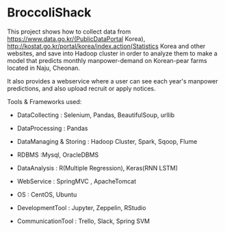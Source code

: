 # BroccoliShack

This project shows how to collect data from https://www.data.go.kr/(PublicDataPortal Korea), http://kostat.go.kr/portal/korea/index.action(Statistics Korea and other websites, and save into Hadoop cluster in order to analyze them to make a model that predicts monthly manpower-demand on Korean-pear farms located in Naju, Cheonan.

It also provides a webservice where a user can see each year's manpower predictions, and also upload recruit or apply notices. 

Tools & Frameworks used:

- DataCollecting
: Selenium, Pandas, BeautifulSoup, urllib

- DataProcessing
: Pandas

- DataManaging & Storing
: Hadoop Cluster, Spark, Sqoop, Flume 

- RDBMS
:Mysql, OracleDBMS

- DataAnalysis
: R(Multiple Regression), Keras(RNN LSTM)

- WebService
: SpringMVC , ApacheTomcat

- OS
: CentOS, Ubuntu

- DevelopmentTool
: Jupyter, Zeppelin, RStudio

- CommunicationTool
: Trello, Slack, Spring SVM
